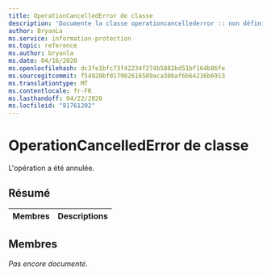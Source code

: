 ```yaml
---
title: OperationCancelledError de classe
description: 'Documente la classe operationcancellederror :: non définie du kit de développement logiciel (SDK) Microsoft Information Protection (MIP).'
author: BryanLa
ms.service: information-protection
ms.topic: reference
ms.author: bryanla
ms.date: 04/16/2020
ms.openlocfilehash: dc3fe1bfc73f42234f274b5882bd51bf164b86fe
ms.sourcegitcommit: f54920bf017902616589aca30baf6b64216b6913
ms.translationtype: MT
ms.contentlocale: fr-FR
ms.lasthandoff: 04/22/2020
ms.locfileid: "81761202"
---
```

# <a name="class-operationcancellederror"></a>OperationCancelledError de classe 
L'opération a été annulée.
  
## <a name="summary"></a>Résumé
 Membres                        | Descriptions                                
--------------------------------|---------------------------------------------
  
## <a name="members"></a>Membres
_Pas encore documenté._
